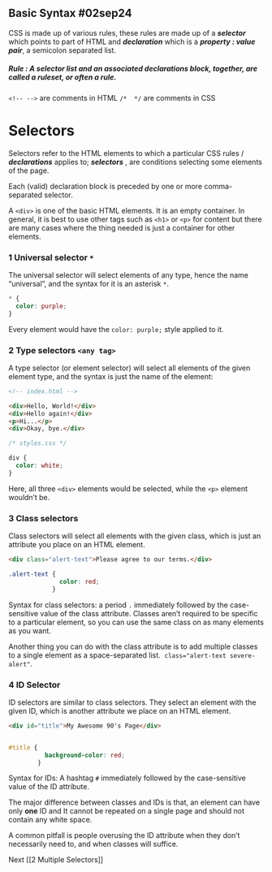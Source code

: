 ## Basic Syntax   #02sep24
CSS is made up of various rules, these rules are made up of a 
***selector*** which points to part of HTML and 
***declaration*** which is a ***property : value pair***, a semicolon separated list.
##### Rule : A selector list and an associated declarations block, together, are called a **ruleset**, or often a **rule**.

`<!-- -->`  are comments in HTML 
`/*  */`  are comments in CSS

# Selectors
Selectors refer to the HTML elements to which a particular CSS rules / ***declarations***  applies to;
***selectors*** , are conditions selecting some elements of the page. 

Each (valid) declaration block is preceded by one or more comma-separated selector.

A `<div>` is one of the basic HTML elements. It is an empty container.
In general, it is best to use other tags such as `<h1>` or `<p>` for content but there are many cases where the thing needed is just a container for other elements.

### 1 Universal selector `*`
The universal selector will select elements of any type, hence the name “universal”, and the syntax for it is an asterisk `*`. 
```css
* {
  color: purple;
}
```
Every element would have the `color: purple;` style applied to it.

### 2 Type selectors   `<any tag>`
A type selector (or element selector) will select all elements of the given element type, and the syntax is just the name of the element:

```html
<!-- index.html -->

<div>Hello, World!</div>
<div>Hello again!</div>
<p>Hi...</p>
<div>Okay, bye.</div>
```
```css
/* styles.css */

div {
  color: white;
}
```
Here, all three `<div>` elements would be selected, while the `<p>` element wouldn’t be.

### 3 Class selectors
Class selectors will select all elements with the given class, which is just an attribute you place on an HTML element.

```html
<div class="alert-text">Please agree to our terms.</div>
```
```css
.alert-text {
			  color: red;
			}
```

Syntax for class selectors: 
a period `.` immediately followed by the case-sensitive value of the class attribute. 
Classes aren’t required to be specific to a particular element, so you can use the same class on as many elements as you want.

Another thing you can do with the class attribute is to add multiple classes to a single element as a space-separated list. 
`class="alert-text severe-alert"`.

### 4 ID Selector
ID selectors are similar to class selectors. 
They select an element with the given ID, which is another attribute we place on an HTML element. 
```html
<div id="title">My Awesome 90's Page</div>
```
```css

#title {
		  background-color: red;
		}
```

Syntax for IDs: 
A hashtag `#` immediately followed by the case-sensitive value of the ID attribute. 

The major difference between classes and IDs is that,
an element can have only **one** ID and It cannot be repeated on a single page and should not contain any white space.

A common pitfall is people overusing the ID attribute when they don’t necessarily need to, and when classes will suffice.





Next   [[2 Multiple Selectors]]
